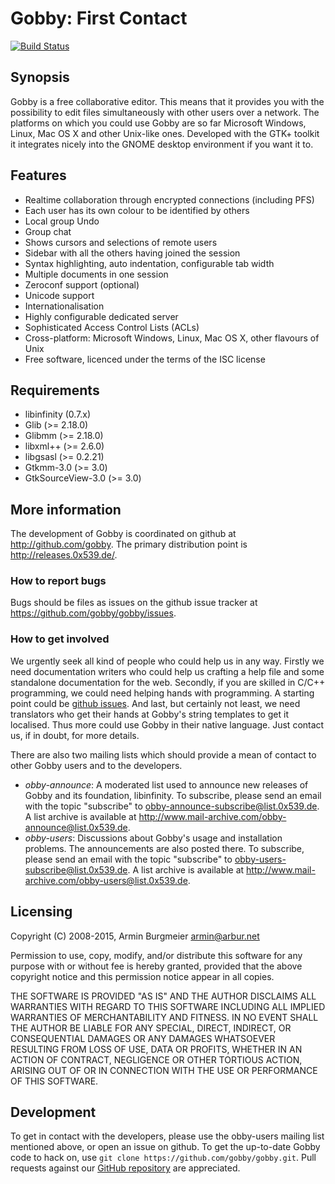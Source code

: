 # Gobby: First Contact

[![Build Status](https://travis-ci.org/gobby/gobby.svg?branch=master)](https://travis-ci.org/gobby/gobby)

## Synopsis

Gobby is a free collaborative editor. This means that it
provides you with the possibility to edit files simultaneously
with other users over a network. The platforms on which you could use
Gobby are so far Microsoft Windows, Linux, Mac OS X and other
Unix-like ones. Developed with the GTK+ toolkit it integrates
nicely into the GNOME desktop environment if you want it to.

## Features

- Realtime collaboration through encrypted connections (including PFS)
- Each user has its own colour to be identified by others
- Local group Undo
- Group chat
- Shows cursors and selections of remote users
- Sidebar with all the others having joined the session
- Syntax highlighting, auto indentation, configurable tab
  width
- Multiple documents in one session
- Zeroconf support (optional)
- Unicode support
- Internationalisation
- Highly configurable dedicated server
- Sophisticated Access Control Lists (ACLs)
- Cross-platform: Microsoft Windows, Linux, Mac OS X, other
  flavours of Unix
- Free software, licenced under the terms of the ISC license

## Requirements

- libinfinity (0.7.x)
- Glib (>= 2.18.0)
- Glibmm (>= 2.18.0)
- libxml++ (>= 2.6.0)
- libgsasl (>= 0.2.21)
- Gtkmm-3.0 (>= 3.0)
- GtkSourceView-3.0 (>= 3.0)

## More information

The development of Gobby is coordinated on github at <http://github.com/gobby>.
The primary distribution point is <http://releases.0x539.de/>.

### How to report bugs

Bugs should be files as issues on the github issue tracker at
<https://github.com/gobby/gobby/issues>. 

### How to get involved

We urgently seek all kind of people who could help us in any
way. Firstly we need documentation writers who could help us
crafting a help file and some standalone documentation for the
web. Secondly, if you are skilled in C/C++ programming, we could
need helping hands with programming. A starting point could be
[github issues](https://github.com/gobby/gobby.git).
And last, but certainly not least, we need translators
who get their hands at Gobby's string templates to get it
localised. Thus more could use Gobby in their native language.
Just contact us, if in doubt, for more details.

There are also two mailing lists which should provide a mean
of contact to other Gobby users and to the developers.

- *obby-announce*: A moderated list used to announce new
  releases of Gobby and its foundation, libinfinity. To subscribe,
  please send an email with the topic "subscribe" to
  <obby-announce-subscribe@list.0x539.de>. A list archive is
  available at <http://www.mail-archive.com/obby-announce@list.0x539.de>.
- *obby-users*: Discussions about Gobby's usage and
  installation problems. The announcements are also posted
  there. To subscribe, please send an email with the topic
  "subscribe" to <obby-users-subscribe@list.0x539.de>. A list
  archive is available at <http://www.mail-archive.com/obby-users@list.0x539.de>.

## Licensing

Copyright (C) 2008-2015, Armin Burgmeier <armin@arbur.net>

Permission to use, copy, modify, and/or distribute this software for any
purpose with or without fee is hereby granted, provided that the above
copyright notice and this permission notice appear in all copies.

THE SOFTWARE IS PROVIDED "AS IS" AND THE AUTHOR DISCLAIMS ALL WARRANTIES
WITH REGARD TO THIS SOFTWARE INCLUDING ALL IMPLIED WARRANTIES OF
MERCHANTABILITY AND FITNESS. IN NO EVENT SHALL THE AUTHOR BE LIABLE FOR
ANY SPECIAL, DIRECT, INDIRECT, OR CONSEQUENTIAL DAMAGES OR ANY DAMAGES
WHATSOEVER RESULTING FROM LOSS OF USE, DATA OR PROFITS, WHETHER IN AN
ACTION OF CONTRACT, NEGLIGENCE OR OTHER TORTIOUS ACTION, ARISING OUT OF
OR IN CONNECTION WITH THE USE OR PERFORMANCE OF THIS SOFTWARE.

## Development

To get in contact with the developers, please use the obby-users mailing
list mentioned above, or open an issue on github. To get the up-to-date
Gobby code to hack on, use `git clone https://github.com/gobby/gobby.git`.
Pull requests against our [GitHub repository](https://github.com/gobby/gobby)
are appreciated.
